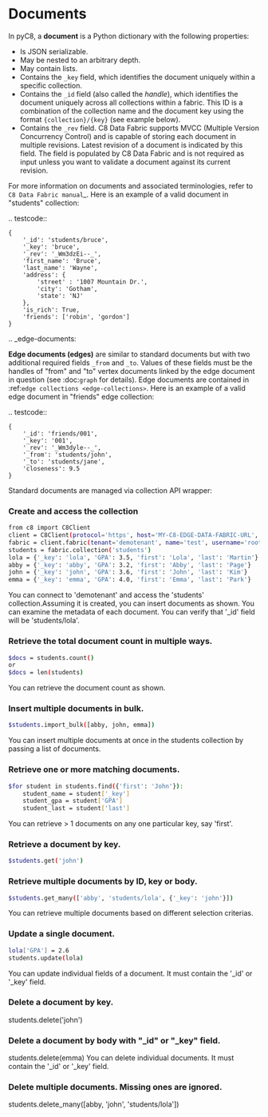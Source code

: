 Documents
==========

In pyC8, a **document** is a Python dictionary with the following
properties:

* Is JSON serializable.
* May be nested to an arbitrary depth.
* May contain lists.
* Contains the ``_key`` field, which identifies the document uniquely within a
  specific collection.
* Contains the ``_id`` field (also called the *handle*), which identifies the
  document uniquely across all collections within a fabric. This ID is a
  combination of the collection name and the document key using the format
  ``{collection}/{key}`` (see example below).
* Contains the ``_rev`` field. C8 Data Fabric supports MVCC (Multiple Version
  Concurrency Control) and is capable of storing each document in multiple
  revisions. Latest revision of a document is indicated by this field. The
  field is populated by C8 Data Fabric and is not required as input unless you want
  to validate a document against its current revision.

For more information on documents and associated terminologies, refer to
`C8 Data Fabric manual`_. Here is an example of a valid document in "students"
collection:

.. testcode::

    {
        '_id': 'students/bruce',
        '_key': 'bruce',
        '_rev': '_Wm3dzEi--_',
        'first_name': 'Bruce',
        'last_name': 'Wayne',
        'address': {
            'street' : '1007 Mountain Dr.',
            'city': 'Gotham',
            'state': 'NJ'
        },
        'is_rich': True,
        'friends': ['robin', 'gordon']
    }

.. _edge-documents:

**Edge documents (edges)** are similar to standard documents but with two
additional required fields ``_from`` and ``_to``. Values of these fields must
be the handles of "from" and "to" vertex documents linked by the edge document
in question (see :doc:`graph` for details). Edge documents are contained in
:ref:`edge collections <edge-collections>`. Here is an example of a valid edge
document in "friends" edge collection:

.. testcode::

    {
        '_id': 'friends/001',
        '_key': '001',
        '_rev': '_Wm3dyle--_',
        '_from': 'students/john',
        '_to': 'students/jane',
        'closeness': 9.5
    }

Standard documents are managed via collection API wrapper:

### Create and access the collection
```bash
from c8 import C8Client
client = C8Client(protocol='https', host='MY-C8-EDGE-DATA-FABRIC-URL', port=443)
fabric = client.fabric(tenant='demotenant', name='test', username='root', password='passwd')
students = fabric.collection('students')
lola = {'_key': 'lola', 'GPA': 3.5, 'first': 'Lola', 'last': 'Martin'}
abby = {'_key': 'abby', 'GPA': 3.2, 'first': 'Abby', 'last': 'Page'}
john = {'_key': 'john', 'GPA': 3.6, 'first': 'John', 'last': 'Kim'}
emma = {'_key': 'emma', 'GPA': 4.0, 'first': 'Emma', 'last': 'Park'}
```
You can connect to 'demotenant' and access the 'students' collection.Assuming it is created, you can insert documents as shown.
You can examine the metadata of each document. You can verify that '_id' field will be 'students/lola'.

### Retrieve the total document count in multiple ways.
```bash
$docs = students.count()
or 
$docs = len(students)
```
You can retrieve the document count as shown.

### Insert multiple documents in bulk.
```bash
$students.import_bulk([abby, john, emma])
```
You can insert multiple documents at once in the students collection by passing a list of documents.

### Retrieve one or more matching documents.
```bash
$for student in students.find({'first': 'John'}):
    student_name = student['_key']
    student_gpa = student['GPA']
    student_last = student['last']
```
You can retrieve > 1 documents on any one particular key, say 'first'. 

### Retrieve a document by key.
```bash
$students.get('john')
```
### Retrieve multiple documents by ID, key or body.
```bash
$students.get_many(['abby', 'students/lola', {'_key': 'john'}])
```
You can retrieve multiple documents based on different selection criterias.

### Update a single document.
```bash
lola['GPA'] = 2.6
students.update(lola)
```
You can update individual fields of a document. It must contain the '_id' or '_key' field.

### Delete a document by key.
students.delete('john')

### Delete a document by body with "_id" or "_key" field.
students.delete(emma)
You can delete individual documents. It must contain the '_id' or '_key' field.

### Delete multiple documents. Missing ones are ignored.
students.delete_many([abby, 'john', 'students/lola'])
